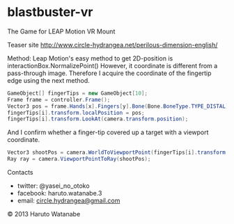 blastbuster-vr
==============
The Game for LEAP Motion VR Mount 

Teaser site
http://www.circle-hydrangea.net/perilous-dimension-english/

Method:
Leap Motion's easy method to get 2D-position is interactionBox.NormalizePoint()
However, it coordinate is different from a pass-through image.
Therefore I acquire the coordinate of the fingertip edge using the next method.

```csharp
GameObject[] fingerTips = new GameObject[10];
Frame frame = controller.Frame();
Vector3 pos = frame.Hands[x].Fingers[y].Bone(Bone.BoneType.TYPE_DISTAL).NextJoint.ToUnity(HandController.mirrorZAxis);
fingerTips[i].transform.localPosition = pos;
fingerTips[i].transform.LookAt(camera.transform.position);
```
And I confirm whether a finger-tip covered up a target with a viewport coordinate.
```csharp
Vector3 shootPos = camera.WorldToViewportPoint(fingerTips[i].transform.position);
Ray ray = camera.ViewportPointToRay(shootPos);
```

Contacts
- twitter: @yasei_no_otoko
- facebook: haruto.watanabe.3
- email: circle.hydrangea@gmail.com

© 2013 Haruto Watanabe
